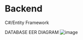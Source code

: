 # Backend
C#/Entity Framework

DATABASE EER DIAGRAM
![image](https://github.com/TeamTravellers/Backend/assets/89069514/3c21db6d-764d-4cda-93d9-87b7f94fe72b)
